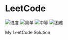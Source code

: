 # LeetCode

![进度](https://img.shields.io/badge/进度-52/1092-337ab7.svg?logo=leetcode&style=flat)  ![简单](https://img.shields.io/badge/简单-25-5cb85c.svg?style=flat)  ![中等](https://img.shields.io/badge/中等-21-f0ad4e.svg?style=flat)  ![困难](https://img.shields.io/badge/困难-6-d9534f.svg?style=flat)

My LeetCode Solution

